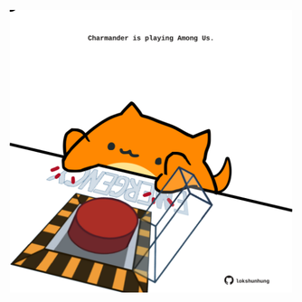 <!-- built at 07/02/2021, 22:01:31 UTC -->
<p align="center">
  <img width="500" height="500" src="./ReadmeImage.svg">
</p>
